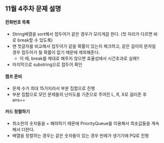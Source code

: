 ## 11월 4주차 문제 설명

#### 전화번호 목록

- String배열을 sort해서 접두어가 같은 경우가 모이게끔 한다. (첫 자리가 다르면 바로 break할 수 있도록)
- 맨 첫글자를 비교해서 접두어가 같을 확률이 있는지 체크하고, 같은 길이의 문자일 경우 접두어가 될 확률이 없기 때문에 제외해준다.
  - 이 때, break를 제대로 해주지 않으면 효율성에서 시간초과로 실패!!
- 마지막으로 substring으로 접두어 확인



#### 캠프 준비

- 문제 수가 최대 15가지라서 부분 집합으로 진행
- 부분 집합으로 모인 문제들의 난이도를 기준으로 주어진 L, R, X로 걸러준 후 ans++



#### 카드 정렬하기

- 최소한의 숫자들을 + 해야하기 때문에 PriorityQueue를 이용해서 최솟값들을 계속해서 더한다.
- 배열을 정렬하는 경우는 같은 숫자들이 있는 경우 반례가 생기기에 PQ로 진행